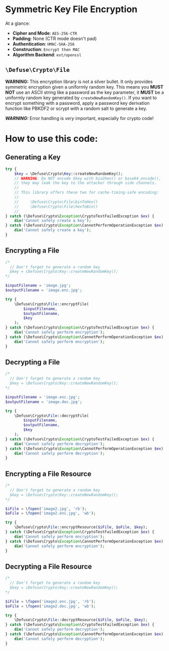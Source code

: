 Symmetric Key File Encryption
=============================

At a glance:

* **Cipher and Mode**: `AES-256-CTR`
* **Padding**: None (CTR mode doesn't pad)
* **Authentication**: `HMAC-SHA-256`
* **Construction**: `Encrypt then MAC`
* **Algorithm Backend**: `ext/openssl`

## `\Defuse\Crypto\File`

**WARNING:** This encryption library is not a silver bullet. It only provides
symmetric encryption given a uniformly random key. This means you **MUST NOT**
use an ASCII string like a password as the key parameter, it **MUST** be
a uniformly random key generated by `createNewRandomKey()`. If you want to
encrypt something with a password, apply a password key derivation function
like PBKDF2 or scrypt with a random salt to generate a key.

***WARNING:*** Error handling is *very* important, especially for crypto code! 

How to use this code:
=====================

Generating a Key
----------------

```php
try {
    $key = \Defuse\Crypto\Key::createNewRandomKey();
    // WARNING: Do NOT encode $key with bin2hex() or base64_encode(),
    // they may leak the key to the attacker through side channels.
    // 
    // This library offers these two for cache-timing-safe encoding:
    //
    //     \Defuse\Crypto\File\binToHex()
    //     \Defuse\Crypto\File\hexToBin()
    //
} catch (\Defuse\Crypto\Exception\CryptoTestFailedException $ex) {
    die('Cannot safely create a key');
} catch (\Defuse\Crypto\Exception\CannotPerformOperationException $ex) {
    die('Cannot safely create a key');
}
```

Encrypting a File
-----------------

```php
/* 
  // Don't forget to generate a random key
  $key = \Defuse\Crypto\Key::createNewRandomKey();
*/

$inputFilename = 'image.jpg';
$outputFilename = 'image.enc.jpg';

try {
    \Defuse\Crypto\File::encryptFile(
        $inputFilename,
        $outputFilename,
        $key
    );
} catch (\Defuse\Crypto\Exception\CryptoTestFailedException $ex) {
    die('Cannot safely perform encryption');
} catch (\Defuse\Crypto\Exception\CannotPerformOperationException $ex) {
    die('Cannot safely perform encryption');
}
```

Decrypting a File
-----------------

```php
/* 
  // Don't forget to generate a random key
  $key = \Defuse\Crypto\Key::createNewRandomKey();
*/

$inputFilename = 'image.enc.jpg';
$outputFilename = 'image.dec.jpg';

try {
    \Defuse\Crypto\File::decryptFile(
        $inputFilename,
        $outputFilename,
        $key
    );
} catch (\Defuse\Crypto\Exception\CryptoTestFailedException $ex) {
    die('Cannot safely perform decryption');
} catch (\Defuse\Crypto\Exception\CannotPerformOperationException $ex) {
    die('Cannot safely perform decryption');
}
```

Encrypting a File Resource
--------------------------

```php
/* 
  // Don't forget to generate a random key
  $key = \Defuse\Crypto\Key::createNewRandomKey();
*/

$iFile = \fopen('image2.jpg', 'rb');
$oFile = \fopen('image2.enc.jpg', 'wb');

try {
    \Defuse\Crypto\File::encryptResource($iFile, $oFile, $key);
} catch (\Defuse\Crypto\Exception\CryptoTestFailedException $ex) {
    die('Cannot safely perform encryption');
} catch (\Defuse\Crypto\Exception\CannotPerformOperationException $ex) {
    die('Cannot safely perform encryption');
}
```

Decrypting a File Resource
--------------------------

```php
/* 
  // Don't forget to generate a random key
  $key = \Defuse\Crypto\Key::createNewRandomKey();
*/

$iFile = \fopen('image2.enc.jpg', 'rb');
$oFile = \fopen('image2.dec.jpg', 'wb');

try {
    \Defuse\Crypto\File::decryptResource($iFile, $oFile, $key);
} catch (\Defuse\Crypto\Exception\CryptoTestFailedException $ex) {
    die('Cannot safely perform decryption');
} catch (\Defuse\Crypto\Exception\CannotPerformOperationException $ex) {
    die('Cannot safely perform decryption');
}
```
